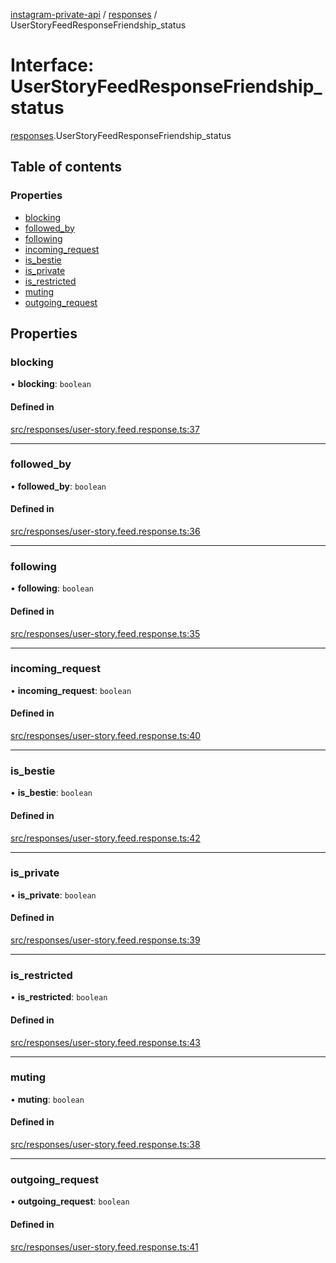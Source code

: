 [instagram-private-api](../../README.md) / [responses](../../modules/responses.md) / UserStoryFeedResponseFriendship_status

# Interface: UserStoryFeedResponseFriendship\_status

[responses](../../modules/responses.md).UserStoryFeedResponseFriendship_status

## Table of contents

### Properties

- [blocking](UserStoryFeedResponseFriendship_status.md#blocking)
- [followed\_by](UserStoryFeedResponseFriendship_status.md#followed_by)
- [following](UserStoryFeedResponseFriendship_status.md#following)
- [incoming\_request](UserStoryFeedResponseFriendship_status.md#incoming_request)
- [is\_bestie](UserStoryFeedResponseFriendship_status.md#is_bestie)
- [is\_private](UserStoryFeedResponseFriendship_status.md#is_private)
- [is\_restricted](UserStoryFeedResponseFriendship_status.md#is_restricted)
- [muting](UserStoryFeedResponseFriendship_status.md#muting)
- [outgoing\_request](UserStoryFeedResponseFriendship_status.md#outgoing_request)

## Properties

### blocking

• **blocking**: `boolean`

#### Defined in

[src/responses/user-story.feed.response.ts:37](https://github.com/Nerixyz/instagram-private-api/blob/4971f34/src/responses/user-story.feed.response.ts#L37)

___

### followed\_by

• **followed\_by**: `boolean`

#### Defined in

[src/responses/user-story.feed.response.ts:36](https://github.com/Nerixyz/instagram-private-api/blob/4971f34/src/responses/user-story.feed.response.ts#L36)

___

### following

• **following**: `boolean`

#### Defined in

[src/responses/user-story.feed.response.ts:35](https://github.com/Nerixyz/instagram-private-api/blob/4971f34/src/responses/user-story.feed.response.ts#L35)

___

### incoming\_request

• **incoming\_request**: `boolean`

#### Defined in

[src/responses/user-story.feed.response.ts:40](https://github.com/Nerixyz/instagram-private-api/blob/4971f34/src/responses/user-story.feed.response.ts#L40)

___

### is\_bestie

• **is\_bestie**: `boolean`

#### Defined in

[src/responses/user-story.feed.response.ts:42](https://github.com/Nerixyz/instagram-private-api/blob/4971f34/src/responses/user-story.feed.response.ts#L42)

___

### is\_private

• **is\_private**: `boolean`

#### Defined in

[src/responses/user-story.feed.response.ts:39](https://github.com/Nerixyz/instagram-private-api/blob/4971f34/src/responses/user-story.feed.response.ts#L39)

___

### is\_restricted

• **is\_restricted**: `boolean`

#### Defined in

[src/responses/user-story.feed.response.ts:43](https://github.com/Nerixyz/instagram-private-api/blob/4971f34/src/responses/user-story.feed.response.ts#L43)

___

### muting

• **muting**: `boolean`

#### Defined in

[src/responses/user-story.feed.response.ts:38](https://github.com/Nerixyz/instagram-private-api/blob/4971f34/src/responses/user-story.feed.response.ts#L38)

___

### outgoing\_request

• **outgoing\_request**: `boolean`

#### Defined in

[src/responses/user-story.feed.response.ts:41](https://github.com/Nerixyz/instagram-private-api/blob/4971f34/src/responses/user-story.feed.response.ts#L41)
